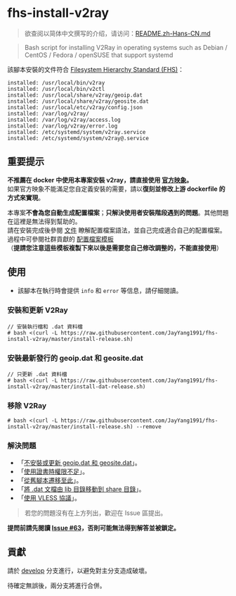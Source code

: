 # fhs-install-v2ray

> 欲查阅以简体中文撰写的介绍，请访问：[README.zh-Hans-CN.md](README.zh-Hans-CN.md)

> Bash script for installing V2Ray in operating systems such as Debian / CentOS / Fedora / openSUSE that support systemd

該腳本安裝的文件符合 [Filesystem Hierarchy Standard (FHS)](https://en.wikipedia.org/wiki/Filesystem_Hierarchy_Standard)：

```
installed: /usr/local/bin/v2ray
installed: /usr/local/bin/v2ctl
installed: /usr/local/share/v2ray/geoip.dat
installed: /usr/local/share/v2ray/geosite.dat
installed: /usr/local/etc/v2ray/config.json
installed: /var/log/v2ray/
installed: /var/log/v2ray/access.log
installed: /var/log/v2ray/error.log
installed: /etc/systemd/system/v2ray.service
installed: /etc/systemd/system/v2ray@.service
```

## 重要提示

**不推薦在 docker 中使用本專案安裝 v2ray，請直接使用 [官方映象](https://github.com/v2fly/docker)。**  
如果官方映象不能滿足您自定義安裝的需要，請以**復刻並修改上游 dockerfile 的方式來實現**。  

本專案**不會為您自動生成配置檔案**；**只解決使用者安裝階段遇到的問題**。其他問題在這裡是無法得到幫助的。  
請在安裝完成後參閱 [文件](https://www.v2fly.org/) 瞭解配置檔案語法，並自己完成適合自己的配置檔案。過程中可參閱社群貢獻的 [配置檔案模板](https://github.com/v2fly/v2ray-examples)  
（**提請您注意這些模板複製下來以後是需要您自己修改調整的，不能直接使用**）

## 使用

* 該腳本在執行時會提供 `info` 和 `error` 等信息，請仔細閱讀。

### 安裝和更新 V2Ray

```
// 安裝執行檔和 .dat 資料檔
# bash <(curl -L https://raw.githubusercontent.com/JayYang1991/fhs-install-v2ray/master/install-release.sh)
```

### 安裝最新發行的 geoip.dat 和 geosite.dat

```
// 只更新 .dat 資料檔
# bash <(curl -L https://raw.githubusercontent.com/JayYang1991/fhs-install-v2ray/master/install-dat-release.sh)
```

### 移除 V2Ray

```
# bash <(curl -L https://raw.githubusercontent.com/JayYang1991/fhs-install-v2ray/master/install-release.sh) --remove
```

### 解決問題

* 「[不安裝或更新 geoip.dat 和 geosite.dat](https://github.com/v2fly/fhs-install-v2ray/wiki/Do-not-install-or-update-geoip.dat-and-geosite.dat)」。
* 「[使用證書時權限不足](https://github.com/v2fly/fhs-install-v2ray/wiki/Insufficient-permissions-when-using-certificates)」。
* 「[從舊腳本遷移至此](https://github.com/v2fly/fhs-install-v2ray/wiki/Migrate-from-the-old-script-to-this)」。
* 「[將 .dat 文檔由 lib 目錄移動到 share 目錄](https://github.com/v2fly/fhs-install-v2ray/wiki/Move-.dat-files-from-lib-directory-to-share-directory)」。
* 「[使用 VLESS 協議](https://github.com/v2fly/fhs-install-v2ray/wiki/To-use-the-VLESS-protocol)」。

> 若您的問題沒有在上方列出，歡迎在 Issue 區提出。

**提問前請先閱讀 [Issue #63](https://github.com/v2fly/fhs-install-v2ray/issues/63)，否則可能無法得到解答並被鎖定。**

## 貢獻

請於 [develop](https://github.com/v2fly/fhs-install-v2ray/tree/develop) 分支進行，以避免對主分支造成破壞。

待確定無誤後，兩分支將進行合併。
